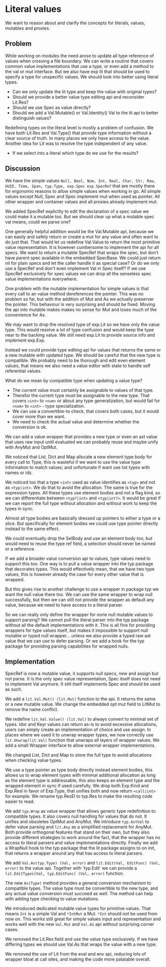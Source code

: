 Literal values
==============

We want to reason about and clarify the concepts for literals, values, mutables and proxies.

Problem
-------

While working on modules the need arose to update all type reference of values when crossing a file
boundary. We can write a routine that covers common value implementations that use a type, or even
add a method to the val or mut interface. But we also have exp lit that should be used to specify a
type for unspecific values. We should look into better using literal types.

 * Can we only update the lit type and keep the value with original types?
 * Should we provide a better value type editing api and reconsider Lit.Res?
 * Should we use Spec as value directly?
 * Should we add a Val.Mutable() or Val.Identity() Val to the lit api to better distinguish values?

Redefining types on the literal level is mostly a problem of confusion. We have both Lit.Res and
Val.Type() that provide type information without a clear source of truth. In many places we only
have access to the value. Another idea for Lit was to resolve the type independent of any value.

 * If we select into a literal which type do we use for the results?

Discussion
----------

We have the simple values `Null, Bool, Num, Int, Real, Char, Str, Raw, UUID, Time, Span, typ.Type,
exp.Spec exp.SpecRef` that are mostly there for ergonomic reasons to allow simple values when
working in go. All simple values except Null, Spec and Spec implement mut when used as pointer.
All other wrapper and container values and all proxies already implement mut.

We added SpecRef explicitly to edit the declaration of a spec value we could make it a mutable too.
But we should clear up what a mutable spec val means, could we parse one?

One generally helpful addition would be the Val.Mutable api, because we can easily and safely return
or create a mut for any value and often want to do just that. That would let us redefine Val.Value
to return the most primitive value representation. It is however cumbersome to implement the api
for all specs. We want to return a mutable SpecRef that wraps the spec, but don't have parent spec
available in the embedded SpecBase. We could just return nil for plain specs and let the caller
handle it as special case? Or do we only use a SpecRef and don't even implement Val in Spec itself?
If we use SpecRef exclusively for spec values we can drop all the senseless spec value
implementations everywhere.

One problem with the mutable implementation for simple values is that every call to an value method
dereferences the pointer. This was no problem so far, but with the addition of Mut and As we
actually preserver the pointer. This behaviour is very surprising and should be fixed. Moving the
api into mutable makes makes no sense for Mut and loses much of the convenience for As.

We may want to drop the resolved type of exp.Lit so we have only the value type. This would resolve
a lot of type confusion and would keep the type near to the backing value. We still need exp.Lit to
provide source info and implement exp.Exp.

Instead we could provide type editing api for values that returns the same or a new mutable with
updated type. We should be careful that the new type is compatible. We probably need to be thorough
and edit even element values, that means we also need a value editor with state to handle self
referential values.

What do we mean by compatible type when updating a value type?
 * The current value must certainly be assignable to values of that type.
 * Therefor the current type must be assignable to the new type. That covers `<int>` to `<num>` or
   about any type generalization, but would fail for `<num>` to `<int>` - type specialization.
 * We can use a convertible-to check, that covers both cases, but it would cover more than we want.
 * We need to check the actual value and determine whether the conversion is ok.

We can add a value wrapper that provides a new type or even an ast value that uses raw input until
evaluated we can probably reuse and maybe unify with AnyMut and OptMut.

We noticed that List, Dict and Map allocate a new element type body for every call to Type, this
is wasteful if we want to use the value type information to match values; and unfortunate if want
use list types with names or ids.

We noticed too that a type `<int>` used as value identifies as `<typ>` and not as `<typ|int>`. We do
that to avoid the allocation. The same is true for the expression types. All these types use element
bodies and not a flag kind, so we can differentiate between `<typ?|int>` and `<typ|int?>`. It would
be great if we can report the full type without allocation and without work to keep the types in
sync.

Almost all type bodies are basically dressed up pointers to either a type or a slice. But
specifically for element bodies we could use type pointer directly instead to the same effect.

We could eventually drop the SelBody and use an element body too, but would need to reuse the type
ref field, a selection should never be named or a reference.

If we add a broader value conversion api to values, type values need to support this too. One way is
to pull a value wrapper into the typ package that decorates types. This would effectively mean, that
we have two type values, this is however already the case for every other value that is wrapped.

But this gives rise to another challenge to use a wrapper in package typ we want the null value
there too. We can use the same wrapper to wrap null successfully, but then we can still not provide
the wrapper as default any value, because we need to have access to a literal parser.

So we can really only define the wrapper for none null mutable values to support parsing? We cannot
pull the literal parser into the typ package without all the default implementations with it.
This is all fine for providing wrappers for type values itself, but makes it impossible to support
null mutable or typed null wrapper… unless we also provide a typed raw ast value that we can use to
defer parsing. Or we add a hook for the typ package for providing parsing capabilities for wrapped
nulls.

Implementation
--------------

SpecRef is now a mutable value, it supports null specs, new and assign but not parse.
It is the only spec value representation, Spec itself does not need to implement Val anymore.
It still itself implements Spec and should be used as such.

We add a `lit.Val.Mut() (lit.Mut)` function to the api. It returns the same or a new mutable value.
We change the embedded opt mut field to LitMut to remove the name conflict.

We redefine `lit.Val.Value() (lit.Val)` to always convert to minimal set of types. Idxr and Keyr
values can return as-is to avoid excessive allocations, users can simply create an implementation
of choice and use assign. In places where we used it to unwrap wrapper types, we now correctly use
`lit.Unwrap(lit.Val)` function that unwraps all layers of wrapper values. We add a small Wrapper
interface to allow external wrapper implementations.

We changed List, Dict and Map to store the full type to avoid allocations when checking value types.

We use a type pointer as type body directly instead element bodies, this allows us to wrap element
types with minimal additional allocation as long as the element type is addressable, this also
keeps an element type and the wrapped element in sync if used carefully. We drop both Exp.Kind and
Exp.Resl in favor of Exp.Type, that unifies both and now return `<call|int>` for example. We rename
typ.ResEl to typ.Res to make the resulting code easier to read.

We add `typ.Wrap` as value wrapper that allows generic type redefinition to compatible types. It
also covers null handling for values that do not. It unifies and obsoletes OptMut and AnyMut.
We introduce `typ.AstVal` to defer value parsing and `lit.Any` as a simplified replacement for
AnyMut. Both provide orthogonal features that stand on their own, but they also provide different
strategies to work around the fact, that the wrapper has no access to literal parsers and
value implementations directly. Finally we add a WrapNull hook to the typ package that the lit
package assigns to on init, that returns a wrapper around any that has access to literal parsers.

We add `Val.As(typ.Type) (Val, error)` and `lit.Edit(Val, EditFunc) (Val, error)` to the value api.
Together with 'typ.Edit' we can provide a `lit.EditTypes(Val, typ.EditFunc) (Val, error)` function.

The new `As(Type)` method provides a general conversion mechanism to compatible types. The value
type must be convertible to the new type, and any actual value conversion must succeed as well.
The method can help with adding type checking to value mutations.

We introduced dedicated mutable value types for primitive values. That means `Int` is a simple Val
and `*IntMut` a Mut. `*Int` should not be used from now on. This works still great for simple values
input and representation and works well with the new `Val.Mut` and `Val.As` api without surprising
corner cases.

We removed the Lit.Res field and use the value type exclusively. If we have differing types we
should use Val.As that wraps the value with a new type.

We removed the use of Lit from the eval and env api, reducing lots of wrapper bloat at call sites,
and making the code more palatable overall.
